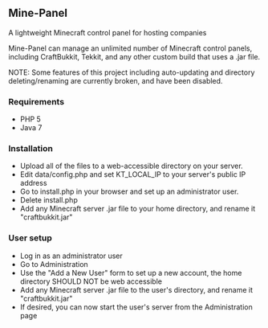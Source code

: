 ## Mine-Panel
A lightweight Minecraft control panel for hosting companies

Mine-Panel can manage an unlimited number of Minecraft control panels, including CraftBukkit, Tekkit, and any other custom build that uses a .jar file.

NOTE: Some features of this project including auto-updating and directory deleting/renaming are currently broken, and have been disabled.

### Requirements

- PHP 5
- Java 7

### Installation

- Upload all of the files to a web-accessible directory on your server.
- Edit data/config.php and set KT_LOCAL_IP to your server's public IP address
- Go to install.php in your browser and set up an administrator user.
- Delete install.php
- Add any Minecraft server .jar file to your home directory, and rename it "craftbukkit.jar"

### User setup

- Log in as an administrator user
- Go to Administration
- Use the "Add a New User" form to set up a new account, the home directory SHOULD NOT be web accessible
- Add any Minecraft server .jar file to the user's directory, and rename it "craftbukkit.jar"
- If desired, you can now start the user's server from the Administration page
